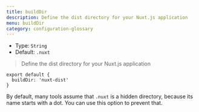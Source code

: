 ```yaml
---
title: buildDir
description: Define the dist directory for your Nuxt.js application
menu: buildDir
category: configuration-glossary
---
```


- Type: `String`
- Default: `.nuxt`

> Define the dist directory for your Nuxt.js application

```js{}[nuxt.config.js]
export default {
  buildDir: 'nuxt-dist'
}
```

By default, many tools assume that `.nuxt` is a hidden directory, because its name starts with a dot. You can use this option to prevent that.
